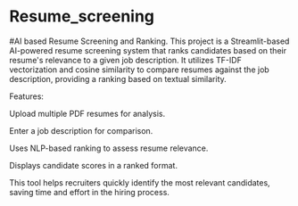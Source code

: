 # Resume_screening
#AI based Resume Screening and Ranking.
This project is a Streamlit-based AI-powered resume screening system that ranks candidates based on their resume's relevance to a given job description. It utilizes TF-IDF vectorization and cosine similarity to compare resumes against the job description, providing a ranking based on textual similarity.

Features:

Upload multiple PDF resumes for analysis.

Enter a job description for comparison.

Uses NLP-based ranking to assess resume relevance.

Displays candidate scores in a ranked format.

This tool helps recruiters quickly identify the most relevant candidates, saving time and effort in the hiring process.
